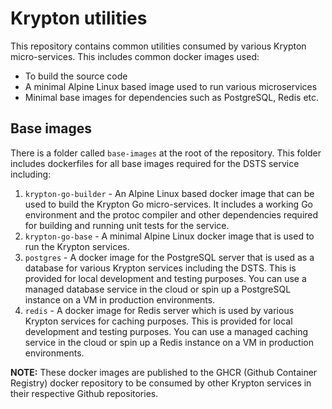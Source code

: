 # Krypton utilities
This repository contains common utilities consumed by various Krypton micro-services. This includes common docker images used:
- To build the source code
- A minimal Alpine Linux based image used to run various microservices
- Minimal base images for dependencies such as PostgreSQL, Redis etc.


## Base images
There is a folder called ```base-images``` at the root of the repository. This folder includes dockerfiles for all base images required for the DSTS service including:
1. ```krypton-go-builder``` - An Alpine Linux based docker image that can be used to build the Krypton Go micro-services. It includes a working Go environment and the protoc compiler and other dependencies required for building and running unit tests for the service.
2. ```krypton-go-base``` - A minimal Alpine Linux docker image that is used to run the Krypton services.
3. ```postgres``` - A docker image for the PostgreSQL server that is used as a database for various Krypton services including the DSTS. This is provided for local development and testing purposes. You can use a managed database service in the cloud or spin up a PostgreSQL instance on a VM in production environments.
4. ```redis``` - A docker image for Redis server which is used by various Krypton services for caching purposes. This is provided for local development and testing purposes. You can use a managed caching service in the cloud or spin up a Redis instance on a VM in production environments.

**NOTE:** These docker images are published to the GHCR (Github Container Registry) docker repository to be consumed by other Krypton services in their respective Github repositories.
